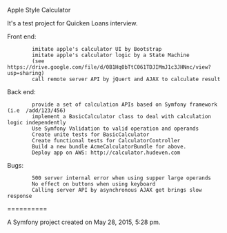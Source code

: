 Apple Style Calculator

It's a test project for Quicken Loans interview.

Front end:  

            imitate apple's calculator UI by Bootstrap
            imitate apple's calculator logic by a State Machine
            (see https://drive.google.com/file/d/0B1Hq0bTtC061TDJIMmJ1c3JHNnc/view?usp=sharing)
            call remote server API by jQuert and AJAX to calculate result

Back end:   

            provide a set of calculation APIs based on Symfony framework (i.e  /add/123/456)
            implement a BasicCalculator class to deal with calculation logic independently
            Use Symfony Validation to valid operation and operands
            Create unite tests for BasicCalculator
            Create functional tests for CalculatorController
            Build a new bundle AcmeCalculatorBundle for above. 
            Deploy app on AWS: http://calculator.hudeven.com

Bugs:       

            500 server internal error when using supper large operands
            No effect on buttons when using keyboard
            Calling server API by asynchronous AJAX get brings slow response
            

==========

A Symfony project created on May 28, 2015, 5:28 pm.

